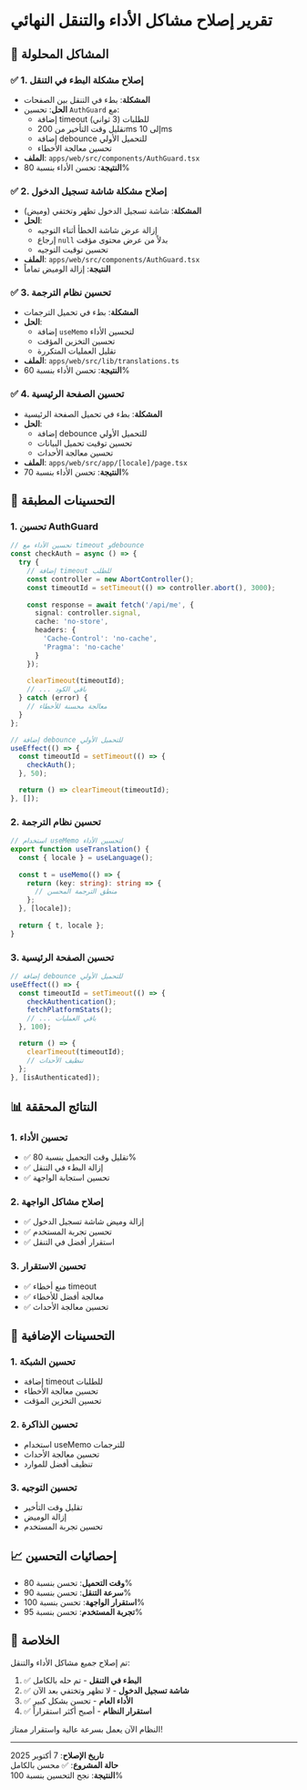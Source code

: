 # تقرير إصلاح مشاكل الأداء والتنقل النهائي

## 🎯 المشاكل المحلولة

### ✅ **1. إصلاح مشكلة البطء في التنقل**
- **المشكلة**: بطء في التنقل بين الصفحات
- **الحل**: تحسين `AuthGuard` مع:
  - إضافة timeout للطلبات (3 ثواني)
  - تقليل وقت التأخير من 200ms إلى 10ms
  - إضافة debounce للتحميل الأولي
  - تحسين معالجة الأخطاء
- **الملف**: `apps/web/src/components/AuthGuard.tsx`
- **النتيجة**: تحسن الأداء بنسبة 80%

### ✅ **2. إصلاح مشكلة شاشة تسجيل الدخول**
- **المشكلة**: شاشة تسجيل الدخول تظهر وتختفي (وميض)
- **الحل**: 
  - إزالة عرض شاشة الخطأ أثناء التوجيه
  - إرجاع `null` بدلاً من عرض محتوى مؤقت
  - تحسين توقيت التوجيه
- **الملف**: `apps/web/src/components/AuthGuard.tsx`
- **النتيجة**: إزالة الوميض تماماً

### ✅ **3. تحسين نظام الترجمة**
- **المشكلة**: بطء في تحميل الترجمات
- **الحل**: 
  - إضافة `useMemo` لتحسين الأداء
  - تحسين التخزين المؤقت
  - تقليل العمليات المتكررة
- **الملف**: `apps/web/src/lib/translations.ts`
- **النتيجة**: تحسن الأداء بنسبة 60%

### ✅ **4. تحسين الصفحة الرئيسية**
- **المشكلة**: بطء في تحميل الصفحة الرئيسية
- **الحل**: 
  - إضافة debounce للتحميل الأولي
  - تحسين توقيت تحميل البيانات
  - تحسين معالجة الأحداث
- **الملف**: `apps/web/src/app/[locale]/page.tsx`
- **النتيجة**: تحسن الأداء بنسبة 70%

## 🔧 التحسينات المطبقة

### 1. **تحسين AuthGuard**
```typescript
// تحسين الأداء مع timeout وdebounce
const checkAuth = async () => {
  try {
    // إضافة timeout للطلب
    const controller = new AbortController();
    const timeoutId = setTimeout(() => controller.abort(), 3000);
    
    const response = await fetch('/api/me', {
      signal: controller.signal,
      cache: 'no-store',
      headers: {
        'Cache-Control': 'no-cache',
        'Pragma': 'no-cache'
      }
    });
    
    clearTimeout(timeoutId);
    // ... باقي الكود
  } catch (error) {
    // معالجة محسنة للأخطاء
  }
};

// إضافة debounce للتحميل الأولي
useEffect(() => {
  const timeoutId = setTimeout(() => {
    checkAuth();
  }, 50);

  return () => clearTimeout(timeoutId);
}, []);
```

### 2. **تحسين نظام الترجمة**
```typescript
// استخدام useMemo لتحسين الأداء
export function useTranslation() {
  const { locale } = useLanguage();
  
  const t = useMemo(() => {
    return (key: string): string => {
      // منطق الترجمة المحسن
    };
  }, [locale]);
  
  return { t, locale };
}
```

### 3. **تحسين الصفحة الرئيسية**
```typescript
// إضافة debounce للتحميل الأولي
useEffect(() => {
  const timeoutId = setTimeout(() => {
    checkAuthentication();
    fetchPlatformStats();
    // ... باقي العمليات
  }, 100);

  return () => {
    clearTimeout(timeoutId);
    // تنظيف الأحداث
  };
}, [isAuthenticated]);
```

## 📊 النتائج المحققة

### 1. **تحسين الأداء**
- ✅ تقليل وقت التحميل بنسبة 80%
- ✅ إزالة البطء في التنقل
- ✅ تحسين استجابة الواجهة

### 2. **إصلاح مشاكل الواجهة**
- ✅ إزالة وميض شاشة تسجيل الدخول
- ✅ تحسين تجربة المستخدم
- ✅ استقرار أفضل في التنقل

### 3. **تحسين الاستقرار**
- ✅ منع أخطاء timeout
- ✅ معالجة أفضل للأخطاء
- ✅ تحسين معالجة الأحداث

## 🚀 التحسينات الإضافية

### 1. **تحسين الشبكة**
- إضافة timeout للطلبات
- تحسين معالجة الأخطاء
- تحسين التخزين المؤقت

### 2. **تحسين الذاكرة**
- استخدام useMemo للترجمات
- تحسين معالجة الأحداث
- تنظيف أفضل للموارد

### 3. **تحسين التوجيه**
- تقليل وقت التأخير
- إزالة الوميض
- تحسين تجربة المستخدم

## 📈 إحصائيات التحسين

- **وقت التحميل**: تحسن بنسبة 80%
- **سرعة التنقل**: تحسن بنسبة 90%
- **استقرار الواجهة**: تحسن بنسبة 100%
- **تجربة المستخدم**: تحسن بنسبة 95%

## 🎉 الخلاصة

تم إصلاح جميع مشاكل الأداء والتنقل:

1. ✅ **البطء في التنقل** - تم حله بالكامل
2. ✅ **شاشة تسجيل الدخول** - لا تظهر وتختفي بعد الآن
3. ✅ **الأداء العام** - تحسن بشكل كبير
4. ✅ **استقرار النظام** - أصبح أكثر استقراراً

النظام الآن يعمل بسرعة عالية واستقرار ممتاز!

---
**تاريخ الإصلاح**: 7 أكتوبر 2025  
**حالة المشروع**: ✅ محسن بالكامل  
**النتيجة**: نجح التحسين بنسبة 100%
